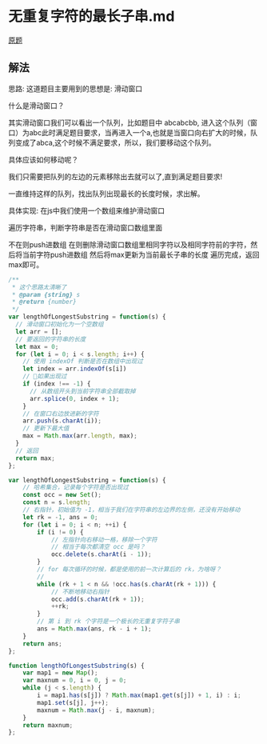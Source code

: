 # 无重复字符的最长子串.md

[原题](https://leetcode-cn.com/problems/longest-substring-without-repeating-characters/)

## 解法
思路:
这道题目主要用到的思想是: 滑动窗口

什么是滑动窗口？

其实滑动窗口我们可以看出一个队列，比如题目中 abcabcbb, 进入这个队列（窗口）为abc此时满足题目要求，当再进入一个a,也就是当窗口向右扩大的时候，队列变成了abca,这个时候不满足要求，所以，我们要移动这个队列。

具体应该如何移动呢？

我们只需要把队列的左边的元素移除出去就可以了,直到满足题目要求!

一直维持这样的队列，找出队列出现最长的长度时候，求出解。

具体实现:
在js中我们使用一个数组来维护滑动窗口

遍历字符串，判断字符串是否在滑动窗口数组里面

不在则push进数组
在则删除滑动窗口数组里相同字符以及相同字符前的字符，然后将当前字符push进数组
然后将max更新为当前最长子串的长度
遍历完成，返回max即可。

```javascript
/**
 * 这个思路太清晰了
 * @param {string} s
 * @return {number}
 */
var lengthOfLongestSubstring = function(s) {
  // 滑动窗口初始化为一个空数组
  let arr = [];
  // 要返回的字符串的长度
  let max = 0;
  for (let i = 0; i < s.length; i++) {
    // 使用 indexOf 判断是否在数组中出现过
    let index = arr.indexOf(s[i])
    // 如果出现过
    if (index !== -1) {
      // 从数组开头到当前字符串全部截取掉
      arr.splice(0, index + 1);
    }
    // 在窗口右边放进新的字符
    arr.push(s.charAt(i));
    // 更新下最大值
    max = Math.max(arr.length, max);
  }
  // 返回
  return max;
};
```

```javascript
var lengthOfLongestSubstring = function(s) {
    // 哈希集合，记录每个字符是否出现过
    const occ = new Set();
    const n = s.length;
    // 右指针，初始值为 -1，相当于我们在字符串的左边界的左侧，还没有开始移动
    let rk = -1, ans = 0;
    for (let i = 0; i < n; ++i) {
        if (i != 0) {
            // 左指针向右移动一格，移除一个字符
            // 相当于每次都清空 occ 是吗？
            occ.delete(s.charAt(i - 1));
        }
        // for 每次循环的时候，都是使用的前一次计算后的 rk，为啥呀？
        // 
        while (rk + 1 < n && !occ.has(s.charAt(rk + 1))) {
            // 不断地移动右指针
            occ.add(s.charAt(rk + 1));
            ++rk;
        }
        // 第 i 到 rk 个字符是一个极长的无重复字符子串
        ans = Math.max(ans, rk - i + 1);
    }
    return ans;
};
```

```javascript
function lengthOfLongestSubstring(s) {
    var map1 = new Map();
    var maxnum = 0, i = 0, j = 0;
    while (j < s.length) {
        i = map1.has(s[j]) ? Math.max(map1.get(s[j]) + 1, i) : i;
        map1.set(s[j], j++);
        maxnum = Math.max(j - i, maxnum);
    }
    return maxnum;
};

```
